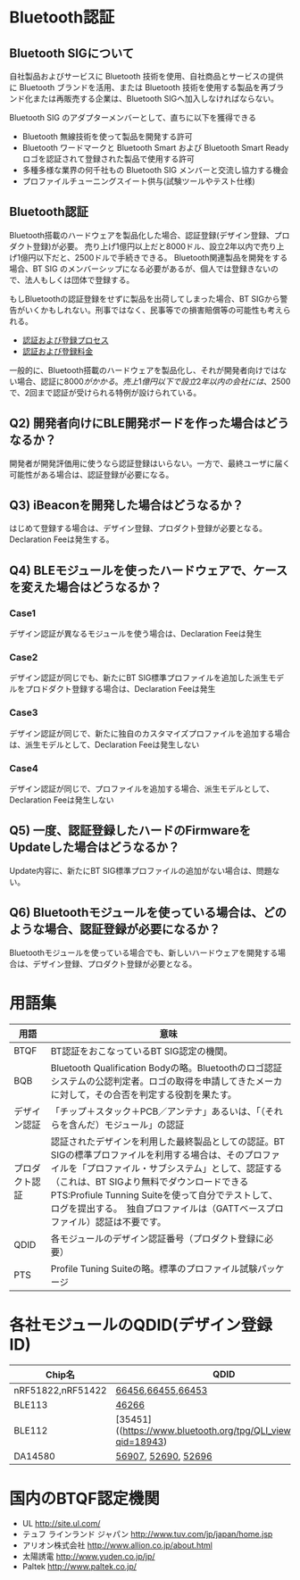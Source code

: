 # Bluetooth認証

## Bluetooth SIGについて
自社製品およびサービスに Bluetooth 技術を使用、自社商品とサービスの提供に Bluetooth ブランドを活用、または
Bluetooth 技術を使用する製品を再ブランド化または再販売する企業は、Bluetooth SIGへ加入しなければならない。<br>

Bluetooth SIG のアダプターメンバーとして、直ちに以下を獲得できる

* Bluetooth 無線技術を使って製品を開発する許可
* Bluetooth ワードマークと Bluetooth Smart および Bluetooth Smart Ready ロゴを認証されて登録された製品で使用する許可
* 多種多様な業界の何千社もの Bluetooth SIG メンバーと交流し協力する機会
* プロファイルチューニングスイート供与(試験ツールやテスト仕様)

## Bluetooth認証

Bluetooth搭載のハードウェアを製品化した場合、認証登録(デザイン登録、プロダクト登録)が必要。
売り上げ1億円以上だと8000ドル、設立2年以内で売り上げ1億円以下だと、2500ドルで手続きできる。
Bluetooth関連製品を開発をする場合、BT SIG のメンバーシップになる必要があるが、個人では登録きないので、法人もしくは団体で登録する。

もしBluetoothの認証登録をせずに製品を出荷してしまった場合、BT SIGから警告がいくかもしれない。刑事ではなく、民事等での損害賠償等の可能性も考えられる。

* [認証および登録プロセス](https://www.bluetooth.org/ja-jp/test-qualification/qualification-overview)<br>
* [認証および登録料金](https://www.bluetooth.org/ja-jp/test-qualification/qualification-overview/fees)

一般的に、Bluetooth搭載のハードウェアを製品化し、それが開発者向けではない場合、認証に$8000がかかる。売上1億円以下で設立2年以内の会社には、$2500で、2回まで認証が受けられる特例が設けられている。

## Q2) 開発者向けにBLE開発ボードを作った場合はどうなるか？

開発者が開発評価用に使うなら認証登録はいらない。一方で、最終ユーザに届く可能性がある場合は、認証登録が必要になる。

## Q3) iBeaconを開発した場合はどうなるか？

はじめて登録する場合は、デザイン登録、プロダクト登録が必要となる。Declaration Feeは発生する。

## Q4) BLEモジュールを使ったハードウェアで、ケースを変えた場合はどうなるか？

### Case1
デザイン認証が異なるモジュールを使う場合は、Declaration Feeは発生
### Case2
デザイン認証が同じでも、新たにBT SIG標準プロファイルを追加した派生モデルをプロドダクト登録する場合は、Declaration Feeは発生
### Case3
デザイン認証が同じで、新たに独自のカスタマイズプロファイルを追加する場合は、派生モデルとして、Declaration Feeは発生しない
### Case4
デザイン認証が同じで、プロファイルを追加する場合、派生モデルとして、Declaration Feeは発生しない

## Q5) 一度、認証登録したハードのFirmwareをUpdateした場合はどうなるか？

Update内容に、新たにBT SIG標準プロファイルの追加がない場合は、問題ない。

## Q6) Bluetoothモジュールを使っている場合は、どのような場合、認証登録が必要になるか？

Bluetoothモジュールを使っている場合でも、新しいハードウェアを開発する場合は、デザイン登録、プロダクト登録が必要となる。

# 用語集
| 用語 | 意味 |
| -- | -- |
| BTQF | BT認証をおこなっているBT SIG認定の機関。 |
|BQB | Bluetooth Qualification Bodyの略。Bluetoothのロゴ認証システムの公認判定者。ロゴの取得を申請してきたメーカに対して，その合否を判定する役割を果たす。|
|デザイン認証 | 「チップ＋スタック＋PCB／アンテナ」あるいは、「（それらを含んだ）モジュール」の認証|
|プロダクト認証 | 認証されたデザインを利用した最終製品としての認証。BT SIGの標準プロファイルを利用する場合は、そのプロファイルを「プロファイル・サブシステム」として、認証する（これは、BT SIGより無料でダウンロードできるPTS:Profiule Tunning Suiteを使って自分でテストして、ログを提出する。　独自プロファイルは（GATTベースプロファイル）認証は不要です。|
|QDID|各モジュールのデザイン認証番号（プロダクト登録に必要）|
| PTS| Profile Tuning Suiteの略。標準のプロファイル試験パッケージ|



# 各社モジュールのQDID(デザイン登録ID)
| Chip名 | QDID |
| -- | -- |
| nRF51822,nRF51422 | [66456](https://www.bluetooth.org/tpg/QLI_viewQDL.cfm?qid=25689),[66455](https://www.bluetooth.org/tpg/QLI_viewQDL.cfm?qid=25690),[66453](https://www.bluetooth.org/tpg/QLI_viewQDL.cfm?qid=25691) |
| BLE113 |[46266](https://www.bluetooth.org/tpg/QLI_viewQDL.cfm?qid=21015)|
| BLE112 |[35451]((https://www.bluetooth.org/tpg/QLI_viewQDL.cfm?qid=18943) |
|DA14580|[56907](https://www.bluetooth.org/tpg/QLI_viewQDL.cfm?qid=22759), [52690](https://www.bluetooth.org/tpg/QLI_viewQDL.cfm?qid=22409), [52696](https://www.bluetooth.org/tpg/QLI_viewQDL.cfm?qid=22410)|

# 国内のBTQF認定機関

* UL
http://site.ul.com/
* テュフ ラインランド ジャパン
http://www.tuv.com/jp/japan/home.jsp
* アリオン株式会社
http://www.allion.co.jp/about.html
* 太陽誘電
http://www.yuden.co.jp/jp/
* Paltek
http://www.paltek.co.jp/